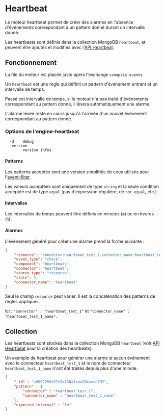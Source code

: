 # Heartbeat

Le moteur heartbeat permet de créer des alarmes en l'absence d'événements correspondant à un pattern donné durant un intervalle donné.

Les heartbeats sont définis dans la collection MongoDB `heartbeat`, et peuvent être ajoutés et modifiés avec l'[API Heartbeat](../../guide-developpement/heartbeat/api_v2_heartbeat.md).

## Fonctionnement

La file du moteur est placée juste après l'exchange `canopsis.events`.

Un `heartbeat` est une règle qui définit un pattern d'événement entrant et un intervalle de temps.

Passé cet intervalle de temps, si le moteur n'a pas traité d'événements correspondant au pattern donné, il lèvera automatiquement une alarme.

L'alarme levée reste en cours jusqu'à l'arrivée d'un nouvel événement correspondant au pattern donné.

### Options de l'engine-heartbeat

```
  -d    debug
  -version
        version infos
```

#### Patterns

Les patterns acceptés sont une version simplifiée de ceux utilisés pour l'[event-filter](moteur-che-event_filter.md).

Les valeurs acceptées sont uniquement de type `string` et la seule condition acceptée est de type `equal` (pas d'expression régulière, de `not equal`, etc.)

#### Intervalles

Les intervalles de temps peuvent être définis en minutes (`m`) ou en heures (`h`).

#### Alarmes

L'événement généré pour créer une alarme prend la forme suivante :

```json
{
	"resource": "connector:heartbeat_test_1.connector_name:heartbeat_test_1_name",
	"event_type": "check",
	"component": "heartbeats",
	"connector": "heartbeat",
	"source_type": "resource",
	"state": 3,
	"connector_name": "heartbeat"
}
```

Seul le champ `resource` peut varier. Il est la concaténation des patterns de règles appliqués.

Ici : `"connector" : "heartbeat_test_1"` et `"connector_name" : "heartbeat_test_1_name"`.

## Collection

Les heartbeats sont stockés dans la collection MongoDB `heartbeat` (voir [API Heartbeat](../../guide-developpement/heartbeat/api_v2_heartbeat.md) pour la création des heartbeats).

Un exemple de heartbeat pour générer une alarme si aucun événement avec le connecteur `heartbeat_test_1` et le nom de connecteur `heartbeat_test_1_name` n'ont été traités depuis plus d'une minute.

```json
{
    "_id" : "a9807256ef7e2a138a1caa204accc792",
    "pattern" : {
        "connector" : "heartbeat_test_1",
        "connector_name" : "heartbeat_test_1_name"
    },
    "expected_interval" : "1m"
}
```
